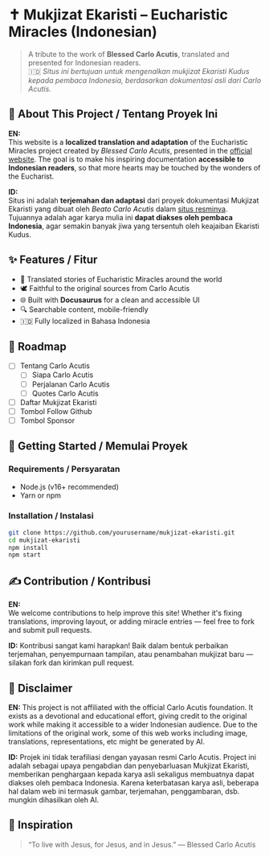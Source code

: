 # ✝️ Mukjizat Ekaristi – Eucharistic Miracles (Indonesian)

> A tribute to the work of **Blessed Carlo Acutis**, translated and presented for Indonesian readers.  
> 🇮🇩 *Situs ini bertujuan untuk mengenalkan mukjizat Ekaristi Kudus kepada pembaca Indonesia, berdasarkan dokumentasi asli dari Carlo Acutis.*

## 📖 About This Project / Tentang Proyek Ini

**EN:**  
This website is a **localized translation and adaptation** of the Eucharistic Miracles project created by *Blessed Carlo Acutis*, presented in the [official website](https://www.carloacutis.com/). The goal is to make his inspiring documentation **accessible to Indonesian readers**, so that more hearts may be touched by the wonders of the Eucharist.

**ID:**  
Situs ini adalah **terjemahan dan adaptasi** dari proyek dokumentasi Mukjizat Ekaristi yang dibuat oleh *Beato Carlo Acutis* dalam [situs resminya](https://www.carloacutis.com/). Tujuannya adalah agar karya mulia ini **dapat diakses oleh pembaca Indonesia**, agar semakin banyak jiwa yang tersentuh oleh keajaiban Ekaristi Kudus.

## ✨ Features / Fitur

- 📜 Translated stories of Eucharistic Miracles around the world  
- 🕊️ Faithful to the original sources from Carlo Acutis  
- 🌐 Built with **Docusaurus** for a clean and accessible UI  
- 🔍 Searchable content, mobile-friendly  
- 🇮🇩 Fully localized in Bahasa Indonesia

## 📍 Roadmap
- [ ] Tentang Carlo Acutis
    - [ ] Siapa Carlo Acutis
    - [ ] Perjalanan Carlo Acutis
    - [ ] Quotes Carlo Acutis
- [ ] Daftar Mukjizat Ekaristi
- [ ] Tombol Follow Github
- [ ] Tombol Sponsor

## 🚀 Getting Started / Memulai Proyek

### Requirements / Persyaratan
- Node.js (v16+ recommended)
- Yarn or npm

### Installation / Instalasi

```bash
git clone https://github.com/yourusername/mukjizat-ekaristi.git
cd mukjizat-ekaristi
npm install
npm start
```

## ✍️ Contribution / Kontribusi

**EN:**  
We welcome contributions to help improve this site! Whether it's fixing translations, improving layout, or adding miracle entries — feel free to fork and submit pull requests.

**ID:** 
Kontribusi sangat kami harapkan! Baik dalam bentuk perbaikan terjemahan, penyempurnaan tampilan, atau penambahan mukjizat baru — silakan fork dan kirimkan pull request.

## 🙏 Disclaimer

**EN:**
This project is not affiliated with the official Carlo Acutis foundation.
It exists as a devotional and educational effort, giving credit to the original work while making it accessible to a wider Indonesian audience.
Due to the limitations of the original work, some of this web works including image, translations, representations, etc might be generated by AI.

**ID:** 
Projek ini tidak terafiliasi dengan yayasan resmi Carlo Acutis.
Project ini adalah sebagai upaya pengabdian dan penyebarluasan Mukjizat Ekaristi, memberikan penghargaan kepada karya asli sekaligus membuatnya dapat diakses oleh pembaca Indonesia.
Karena keterbatasan karya asli, beberapa hal dalam web ini termasuk gambar, terjemahan, penggambaran, dsb. mungkin dihasilkan oleh AI.

## 💖 Inspiration
> “To live with Jesus, for Jesus, and in Jesus.”
> — Blessed Carlo Acutis